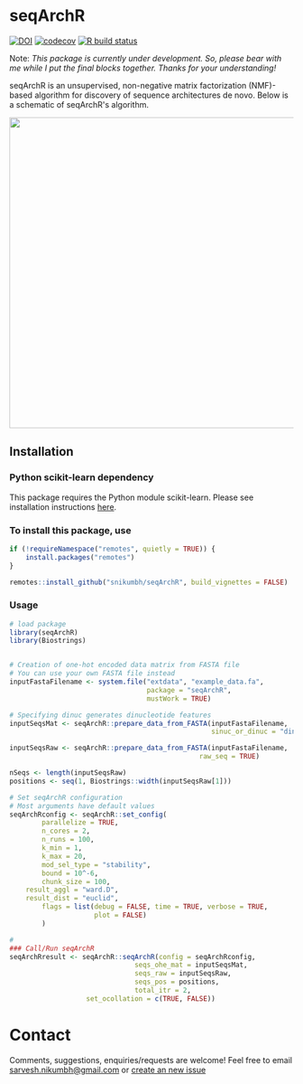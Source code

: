 

# seqArchR
<!-- badges: start -->
[![DOI](https://zenodo.org/badge/188449833.svg)](https://zenodo.org/badge/latestdoi/188449833)
[![codecov](https://codecov.io/gh/snikumbh/seqArchR/branch/main/graph/badge.svg?token=NEjCGuOUlW)](https://codecov.io/gh/snikumbh/seqArchR)
[![R build status](https://github.com/snikumbh/seqArchR/workflows/R-CMD-check/badge.svg)](https://github.com/snikumbh/seqArchR/actions)
<!-- badges: end -->

Note: _This package is currently under development. So, please bear with me while I put the final blocks together. Thanks for your understanding!_ 


seqArchR is an unsupervised, non-negative matrix factorization (NMF)-based algorithm for discovery of sequence architectures de novo.
Below is a schematic of seqArchR's algorithm.

<img src="seqArchR_algorithm_1080p_cropped.gif" width="550" align="center">


## Installation

### Python scikit-learn dependency
This package requires the Python module scikit-learn. Please see installation instructions [here](https://scikit-learn.org/stable/install.html).


### To install this package, use 

```r
if (!requireNamespace("remotes", quietly = TRUE)) {
    install.packages("remotes")   
}

remotes::install_github("snikumbh/seqArchR", build_vignettes = FALSE)
``` 



### Usage
```r
# load package
library(seqArchR)
library(Biostrings)


# Creation of one-hot encoded data matrix from FASTA file
# You can use your own FASTA file instead
inputFastaFilename <- system.file("extdata", "example_data.fa", 
                                  package = "seqArchR", 
                                  mustWork = TRUE)

# Specifying dinuc generates dinucleotide features
inputSeqsMat <- seqArchR::prepare_data_from_FASTA(inputFastaFilename,
                                                  sinuc_or_dinuc = "dinuc")

inputSeqsRaw <- seqArchR::prepare_data_from_FASTA(inputFastaFilename, 
                                               raw_seq = TRUE)

nSeqs <- length(inputSeqsRaw)
positions <- seq(1, Biostrings::width(inputSeqsRaw[1]))

# Set seqArchR configuration
# Most arguments have default values
seqArchRconfig <- seqArchR::set_config(
        parallelize = TRUE,
        n_cores = 2,
        n_runs = 100,
        k_min = 1,
        k_max = 20,
        mod_sel_type = "stability",
        bound = 10^-6,
        chunk_size = 100,
	result_aggl = "ward.D",
	result_dist = "euclid",
        flags = list(debug = FALSE, time = TRUE, verbose = TRUE,
                     plot = FALSE)
        )

#
### Call/Run seqArchR
seqArchRresult <- seqArchR::seqArchR(config = seqArchRconfig,
                               seqs_ohe_mat = inputSeqsMat,
                               seqs_raw = inputSeqsRaw,
                               seqs_pos = positions,
                               total_itr = 2,
			       set_ocollation = c(TRUE, FALSE))

```


# Contact
Comments, suggestions, enquiries/requests are welcome! Feel free to email sarvesh.nikumbh@gmail.com or [create an new issue](https://github.com/snikumbh/seqArchR/issues/new)
